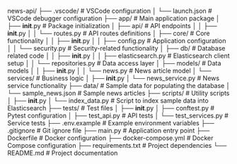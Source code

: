 news-api/
├── .vscode/                  # VSCode configuration
│   └── launch.json           # VSCode debugger configuration
├── app/                      # Main application package
│   ├── __init__.py           # Package initialization
│   ├── api/                  # API endpoints
│   │   ├── __init__.py
│   │   └── routes.py         # API routes definitions
│   ├── core/                 # Core functionality
│   │   ├── __init__.py
│   │   ├── config.py         # Application configuration
│   │   └── security.py       # Security-related functionality
│   ├── db/                   # Database related code
│   │   ├── __init__.py
│   │   ├── elasticsearch.py  # Elasticsearch client setup
│   │   └── repositories.py   # Data access layer
│   ├── models/               # Data models
│   │   ├── __init__.py
│   │   └── news.py           # News article model
│   └── services/             # Business logic
│       ├── __init__.py
│       └── news_service.py   # News service functionality
├── data/                     # Sample data for populating the database
│   └── sample_news.json      # Sample news articles
├── scripts/                  # Utility scripts
│   ├── __init__.py
│   └── index_data.py         # Script to index sample data into Elasticsearch
├── tests/                    # Test files
│   ├── __init__.py
│   ├── conftest.py           # Pytest configuration
│   ├── test_api.py           # API tests
│   └── test_services.py      # Service tests
├── .env.example              # Example environment variables
├── .gitignore                # Git ignore file
├── main.py                   # Application entry point
├── Dockerfile                # Docker configuration
├── docker-compose.yml        # Docker Compose configuration
├── requirements.txt          # Project dependencies
└── README.md                 # Project documentation